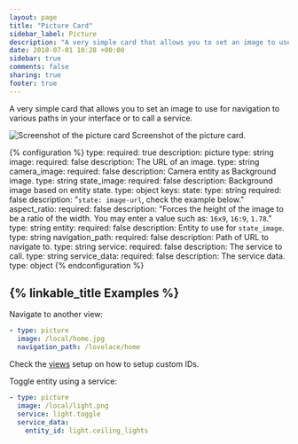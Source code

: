 ```yaml
---
layout: page
title: "Picture Card"
sidebar_label: Picture
description: "A very simple card that allows you to set an image to use for navigation to various paths in your interface or to call a service."
date: 2018-07-01 10:28 +00:00
sidebar: true
comments: false
sharing: true
footer: true
---
```


A very simple card that allows you to set an image to use for navigation to various paths in your interface or to call a service.

<p class='img'>
<img src='/images/lovelace/lovelace_picture.png' alt='Screenshot of the picture card'>
Screenshot of the picture card.
</p>

{% configuration %}
type:
  required: true
  description: picture
  type: string
image:
  required: false
  description: The URL of an image.
  type: string
camera_image:
  required: false
  description: Camera entity as Background image.
  type: string
state_image:
  required: false
  description: Background image based on entity state.
  type: object
  keys:
    state:
      type: string
      required: false
      description: "`state: image-url`, check the example below."
aspect_ratio:
  required: false
  description: "Forces the height of the image to be a ratio of the width. You may enter a value such as: `16x9`, `16:9`, `1.78`."
  type: string
entity:
  required: false
  description: Entity to use for `state_image`.
  type: string
navigation_path:
  required: false
  description: Path of URL to navigate to.
  type: string
service:
  required: false
  description: The service to call.
  type: string
service_data:
  required: false
  description: The service data.
  type: object
{% endconfiguration %}

## {% linkable_title Examples %}

Navigate to another view:

```yaml
- type: picture
  image: /local/home.jpg
  navigation_path: /lovelace/home
```

Check the [views](/lovelace/views/) setup on how to setup custom IDs.

Toggle entity using a service:

```yaml
- type: picture
  image: /local/light.png
  service: light.toggle
  service_data:
    entity_id: light.ceiling_lights
```
